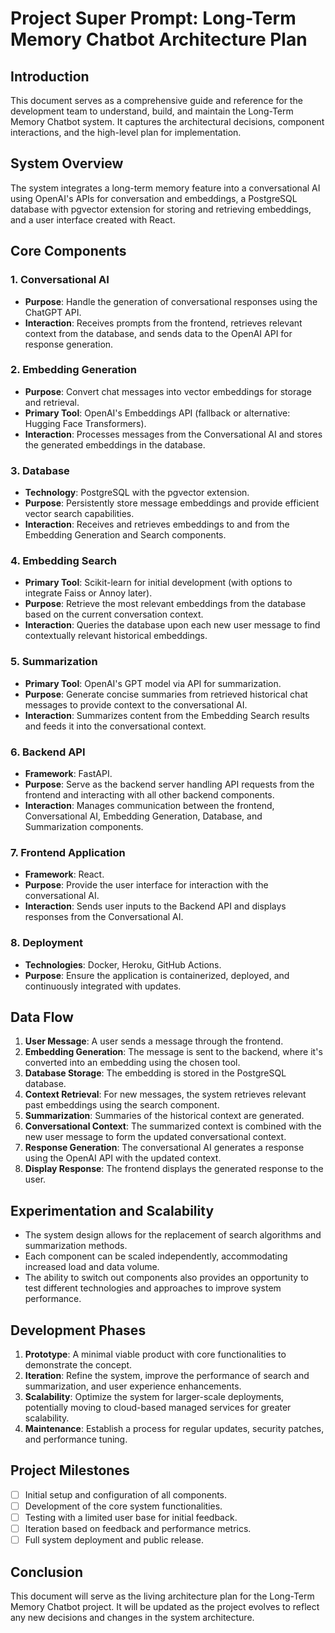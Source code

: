 # Project Super Prompt: Long-Term Memory Chatbot Architecture Plan

## Introduction
This document serves as a comprehensive guide and reference for the development team to understand, build, and maintain the Long-Term Memory Chatbot system. It captures the architectural decisions, component interactions, and the high-level plan for implementation.

## System Overview
The system integrates a long-term memory feature into a conversational AI using OpenAI's APIs for conversation and embeddings, a PostgreSQL database with pgvector extension for storing and retrieving embeddings, and a user interface created with React.

## Core Components

### 1. Conversational AI
- **Purpose**: Handle the generation of conversational responses using the ChatGPT API.
- **Interaction**: Receives prompts from the frontend, retrieves relevant context from the database, and sends data to the OpenAI API for response generation.

### 2. Embedding Generation
- **Purpose**: Convert chat messages into vector embeddings for storage and retrieval.
- **Primary Tool**: OpenAI's Embeddings API (fallback or alternative: Hugging Face Transformers).
- **Interaction**: Processes messages from the Conversational AI and stores the generated embeddings in the database.

### 3. Database
- **Technology**: PostgreSQL with the pgvector extension.
- **Purpose**: Persistently store message embeddings and provide efficient vector search capabilities.
- **Interaction**: Receives and retrieves embeddings to and from the Embedding Generation and Search components.

### 4. Embedding Search
- **Primary Tool**: Scikit-learn for initial development (with options to integrate Faiss or Annoy later).
- **Purpose**: Retrieve the most relevant embeddings from the database based on the current conversation context.
- **Interaction**: Queries the database upon each new user message to find contextually relevant historical embeddings.

### 5. Summarization
- **Primary Tool**: OpenAI's GPT model via API for summarization.
- **Purpose**: Generate concise summaries from retrieved historical chat messages to provide context to the conversational AI.
- **Interaction**: Summarizes content from the Embedding Search results and feeds it into the conversational context.

### 6. Backend API
- **Framework**: FastAPI.
- **Purpose**: Serve as the backend server handling API requests from the frontend and interacting with all other backend components.
- **Interaction**: Manages communication between the frontend, Conversational AI, Embedding Generation, Database, and Summarization components.

### 7. Frontend Application
- **Framework**: React.
- **Purpose**: Provide the user interface for interaction with the conversational AI.
- **Interaction**: Sends user inputs to the Backend API and displays responses from the Conversational AI.

### 8. Deployment
- **Technologies**: Docker, Heroku, GitHub Actions.
- **Purpose**: Ensure the application is containerized, deployed, and continuously integrated with updates.

## Data Flow

1. **User Message**: A user sends a message through the frontend.
2. **Embedding Generation**: The message is sent to the backend, where it's converted into an embedding using the chosen tool.
3. **Database Storage**: The embedding is stored in the PostgreSQL database.
4. **Context Retrieval**: For new messages, the system retrieves relevant past embeddings using the search component.
5. **Summarization**: Summaries of the historical context are generated.
6. **Conversational Context**: The summarized context is combined with the new user message to form the updated conversational context.
7. **Response Generation**: The conversational AI generates a response using the OpenAI API with the updated context.
8. **Display Response**: The frontend displays the generated response to the user.

## Experimentation and Scalability

- The system design allows for the replacement of search algorithms and summarization methods.
- Each component can be scaled independently, accommodating increased load and data volume.
- The ability to switch out components also provides an opportunity to test different technologies and approaches to improve system performance.

## Development Phases

1. **Prototype**: A minimal viable product with core functionalities to demonstrate the concept.
2. **Iteration**: Refine the system, improve the performance of search and summarization, and user experience enhancements.
3. **Scalability**: Optimize the system for larger-scale deployments, potentially moving to cloud-based managed services for greater scalability.
4. **Maintenance**: Establish a process for regular updates, security patches, and performance tuning.

## Project Milestones

- [ ] Initial setup and configuration of all components.
- [ ] Development of the core system functionalities.
- [ ] Testing with a limited user base for initial feedback.
- [ ] Iteration based on feedback and performance metrics.
- [ ] Full system deployment and public release.

## Conclusion
This document will serve as the living architecture plan for the Long-Term Memory Chatbot project. It will be updated as the project evolves to reflect any new decisions and changes in the system architecture.